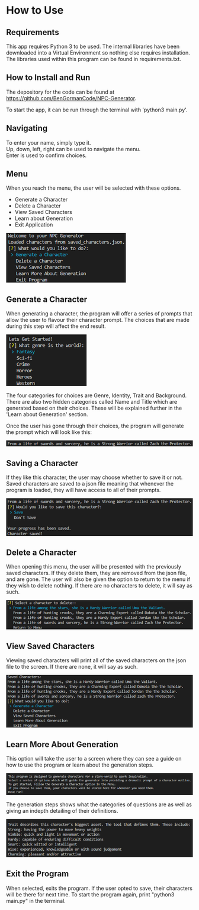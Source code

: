 # How to Use
## Requirements
This app requires Python 3 to be used. The internal libraries have been downloaded into a Virtual Environment so nothing else requires installation. The libraries used within this program can be found in requirements.txt. 

## How to Install and Run
The depository for the code can be found at https://github.com/BenGormanCode/NPC-Generator.

To start the app, it can be run through the terminal with 'python3 main.py'. 

## Navigating
To enter your name, simply type it.  
Up, down, left, right can be used to navigate the menu.    
Enter is used to confirm choices.   

## Menu
When you reach the menu, the user will be selected with these options. 

- Generate a Character
- Delete a Character
- View Saved Characters
- Learn about Generation
- Exit Application

<img src="images/menu.png" alt="Menu of Character Generator"> 

## Generate a Character
When generating a character, the program will offer a series of prompts that allow the user to flavour their character prompt. The choices that are made during this step will affect the end result.

<img src="images/generate.png" alt="Character Generation Menu"> 

The four categories for choices are Genre, Identity, Trait and Background. There are also two hidden categories called Name and Title which are generated based on their choices. These will be explained further in the 'Learn about Generation' section. 

Once the user has gone through their choices, the program will generate the prompt which will look like this: 

<img src="images/finished.png" alt="Generated Character Example"> 

## Saving a Character
If they like this character, the user may choose whether to save it or not. Saved characters are saved to a json file meaning that whenever the program is loaded, they will have access to all of their prompts. 

<img src="images/save.png" alt="The Save Menu"> 

## Delete a Character
When opening this menu, the user will be presented with the previously saved characters. If they delete them, they are removed from the json file, and are gone. The user will also be given the option to return to the menu if they wish to delete nothing. If there are no characters to delete, it will say as such. 

<img src="images/delete.png" alt="The Delete Menu"> 


## View Saved Characters
Viewing saved characters will print all of the saved characters on the json file to the screen. If there are none, it will say as such. 

<img src="images/view.png" alt="A list of Example Characters"> 

## Learn More About Generation
This option will take the user to a screen where they can see a guide on how to use the program or learn about the generation steps. 

<img src="images/how.png" alt="How To Menu"> 


The generation steps shows what the categories of questions are as well as giving an indepth detailing of their definitions. 

<img src="images/category.png" alt="A Menu describing Character Generation"> 


## Exit the Program
When selected, exits the program. If the user opted to save, their characters will be there for next time. To start the program again, print "python3 main.py" in the terminal. 